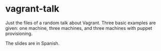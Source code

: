vagrant-talk
============

Just the files of a random talk about Vagrant. Three basic examples are given: one machine, three machines, and three machines with puppet provisioning.

The slides are in Spanish.
